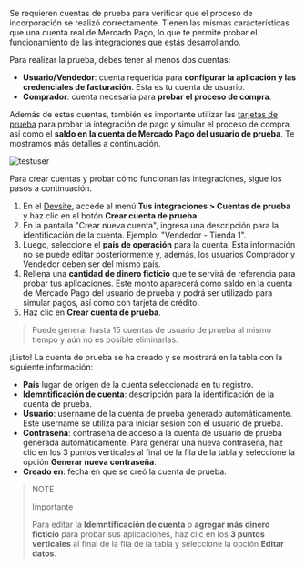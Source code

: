 Se requieren cuentas de prueba para verificar que el proceso de incorporación se realizó correctamente. Tienen las mismas características que una cuenta real de Mercado Pago, lo que te permite probar el funcionamiento de las integraciones que estás desarrollando.

Para realizar la prueba, debes tener al menos dos cuentas:

* **Usuario/Vendedor**: cuenta requerida para **configurar la aplicación y las credenciales de facturación**. Esta es tu cuenta de usuario.
* **Comprador**: cuenta necesaria para **probar el proceso de compra**.

Además de estas cuentas, también es importante utilizar las [tarjetas de prueba](/developers/es/guides/additional-content/testing/test-cards) para probar la integración de pago y simular el proceso de compra, así como el **saldo en la cuenta de Mercado Pago del usuario de prueba**. Te mostramos más detalles a continuación.

![testuser](test-user/test-user-admin-es.gif)

Para crear cuentas y probar cómo funcionan las integraciones, sigue los pasos a continuación.

1. En el [Devsite](/developers/es/docs), accede al menú **Tus integraciones > Cuentas de prueba** y haz clic en el botón **Crear cuenta de prueba**.
2. En la pantalla "Crear nueva cuenta", ingresa una descripción para la identificación de la cuenta. Ejemplo: "Vendedor - Tienda 1".
3. Luego, seleccione el **país de operación** para la cuenta. Esta información no se puede editar posteriormente y, además, los usuarios Comprador y Vendedor deben ser del mismo país.
4. Rellena una **cantidad de dinero ficticio** que te servirá de referencia para probar tus aplicaciones. Este monto aparecerá como saldo en la cuenta de Mercado Pago del usuario de prueba y podrá ser utilizado para simular pagos, así como con tarjeta de crédito.
5. Haz clic en **Crear cuenta de prueba**.

> Puede generar hasta 15 cuentas de usuario de prueba al mismo tiempo y aún no es posible eliminarlas.

¡Listo! La cuenta de prueba se ha creado y se mostrará en la tabla con la siguiente información:

* **País** lugar de origen de la cuenta seleccionada en tu registro.
* **Idemntificación de cuenta**: descripción para la identificación de la cuenta de prueba.  
* **Usuario**: username de la cuenta de prueba generado automáticamente. Este username se utiliza para iniciar sesión con el usuario de prueba.
* **Contraseña**: contraseña de acceso a la cuenta de usuario de prueba generada automáticamente. Para generar una nueva contraseña, haz clic en los 3 puntos verticales al final de la fila de la tabla y seleccione la opción **Generar nueva contraseña**.
* **Creado en**: fecha en que se creó la cuenta de prueba.

> NOTE
>
> Importante
>
> Para editar la **Idemntificación de cuenta** o **agregar más dinero ficticio** para probar sus aplicaciones, haz clic en los **3 puntos verticales** al final de la fila de la tabla y seleccione la opción **Editar datos**.